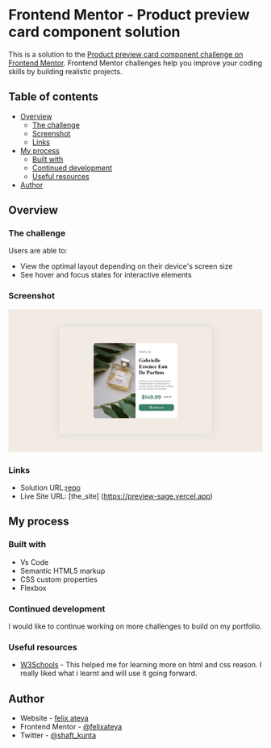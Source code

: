 # Frontend Mentor - Product preview card component solution

This is a solution to the [Product preview card component challenge on Frontend Mentor](https://www.frontendmentor.io/challenges/product-preview-card-component-GO7UmttRfa). Frontend Mentor challenges help you improve your coding skills by building realistic projects. 

## Table of contents

- [Overview](#overview)
  - [The challenge](#the-challenge)
  - [Screenshot](#screenshot)
  - [Links](#links)
- [My process](#my-process)
  - [Built with](#built-with)
  - [Continued development](#continued-development)
  - [Useful resources](#useful-resources)
- [Author](#author)




## Overview

### The challenge

Users are able to:

- View the optimal layout depending on their device's screen size
- See hover and focus states for interactive elements

### Screenshot

![](/images/Screenshot.png)



### Links

- Solution URL:[repo](https://github.com/felixateya/preview-card)
- Live Site URL: [the_site] (https://preview-sage.vercel.app)

## My process

### Built with
- Vs Code
- Semantic HTML5 markup
- CSS custom properties
- Flexbox





### Continued development

I would like to continue working on  more challenges to build on my portfolio.



### Useful resources

- [W3Schools](https://www.w3schools.com) - This helped me for learning more on html and css reason. I really liked what i learnt and will use it going forward.




## Author

- Website - [felix ateya](https://mulaafelix.vercel.app)
- Frontend Mentor - [@felixateya](https://www.frontendmentor.io/profile/felixateya)
- Twitter - [@shaft_kunta](https://www.twitter.com/shaft_kunta)


